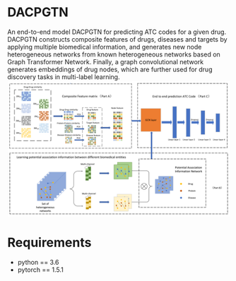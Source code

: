 # DACPGTN
An end-to-end model DACPGTN for predicting ATC codes for a given drug. DACPGTN constructs composite features of drugs, diseases and targets by applying multiple biomedical information, and generates new node heterogeneous networks from known heterogeneous networks based on Graph Transformer Network. Finally, a graph convolutional network generates embeddings of drug nodes, which are further used for drug discovery tasks in multi-label learning.
![image](https://github.com/Szhgege/DACPGTN/blob/main/data/framework.png)
# Requirements
* python == 3.6
* pytorch == 1.5.1
